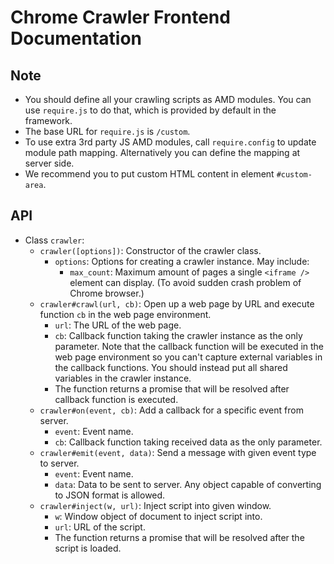 # Chrome Crawler Frontend Documentation

## Note
* You should define all your crawling scripts as AMD modules. You can use `require.js` to do that, which is provided by default in the framework.
* The base URL for `require.js` is `/custom`.
* To use extra 3rd party JS AMD modules, call `require.config` to update module path mapping. Alternatively you can define the mapping at server side.
* We recommend you to put custom HTML content in element `#custom-area`.

## API
* Class `crawler`:
  - `crawler([options])`: Constructor of the crawler class.
    + `options`: Options for creating a crawler instance. May include:
      * `max_count`: Maximum amount of pages a single `<iframe />` element can display. (To avoid sudden crash problem of Chrome browser.)
  - `crawler#crawl(url, cb)`: Open up a web page by URL and execute function `cb` in the web page environment.
    + `url`: The URL of the web page.
    + `cb`: Callback function taking the crawler instance as the only parameter. Note that the callback function will be executed in the web page environment so you can't capture external variables in the callback functions. You should instead put all shared variables in the crawler instance.
    + The function returns a promise that will be resolved after callback function is executed.
  - `crawler#on(event, cb)`: Add a callback for a specific event from server.
    + `event`: Event name.
    + `cb`: Callback function taking received data as the only parameter.
  - `crawler#emit(event, data)`: Send a message with given event type to server.
    + `event`: Event name.
    + `data`: Data to be sent to server. Any object capable of converting to JSON format is allowed.
  - `crawler#inject(w, url)`: Inject script into given window.
    + `w`: Window object of document to inject script into.
    + `url`: URL of the script.
    + The function returns a promise that will be resolved after the script is loaded.
